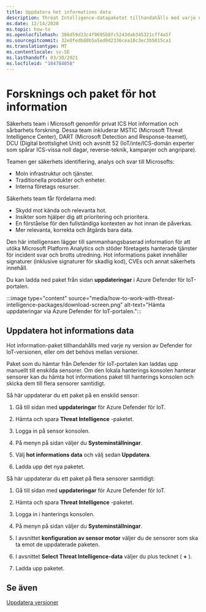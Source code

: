 ```yaml
---
title: Uppdatera hot informations data
description: Threat Intelligence-datapaketet tillhandahålls med varje ny version av Defender för IoT, eller om det behövs mellan versioner.
ms.date: 12/14/2020
ms.topic: how-to
ms.openlocfilehash: 386d59d33c4f9695b8fc5243dab345321cff4a5f
ms.sourcegitcommit: 32e0fedb80b5a5ed0d2336cea18c3ec3b5015ca1
ms.translationtype: MT
ms.contentlocale: sv-SE
ms.lasthandoff: 03/30/2021
ms.locfileid: "104784058"
---
```

# <a name="threat-intelligence-research-and-packages"></a>Forsknings och paket för hot information

Säkerhets team i Microsoft genomför privat ICS Hot information och sårbarhets forskning. Dessa team inkluderar MSTIC (Microsoft Threat Intelligence Center), DART (Microsoft Detection and Response-teamet), DCU (Digital brottslighet Unit) och avsnitt 52 (IoT/inte/ICS-domän experter som spårar ICS-vissa noll dagar, reverse-teknik, kampanjer och angripare).

Teamen ger säkerhets identifiering, analys och svar till Microsofts:

- Moln infrastruktur och tjänster.
- Traditionella produkter och enheter.
- Interna företags resurser.

Säkerhets team får fördelarna med:

- Skydd mot kända och relevanta hot.
- Insikter som hjälper dig att prioritering och prioritera.
- En förståelse för den fullständiga kontexten av hot innan de påverkas.
- Mer relevanta, korrekta och åtgärds bara data.

Den här intelligensen lägger till sammanhangsbaserad information för att utöka Microsoft Platform Analytics och stöder företagets hanterade tjänster för incident svar och brotts utredning. Hot informations paket innehåller signaturer (inklusive signaturer för skadlig kod), CVEs och annat säkerhets innehåll.

Du kan ladda ned paket från sidan **uppdateringar** i Azure Defender för IoT-portalen.

:::image type="content" source="media/how-to-work-with-threat-intelligence-packages/download-screen.png" alt-text="Hämta uppdateringar via Azure Defender för IoT-portalen.":::

## <a name="update-threat-intelligence-data"></a>Uppdatera hot informations data

Hot information-paket tillhandahålls med varje ny version av Defender for IoT-versionen, eller om det behövs mellan versioner.

Paket som du hämtar från Defender för IoT-portalen kan laddas upp manuellt till enskilda sensorer. Om den lokala hanterings konsolen hanterar sensorer kan du hämta hot informations paket till hanterings konsolen och skicka dem till flera sensorer samtidigt.

Så här uppdaterar du ett paket på en enskild sensor:

1. Gå till sidan med **uppdateringar** för Azure Defender för IoT.

2. Hämta och spara **Threat Intelligence** -paketet.

3. Logga in på sensor konsolen.

4. På menyn på sidan väljer du **Systeminställningar**.

5. Välj **hot informations data** och välj sedan **Uppdatera**.

6. Ladda upp det nya paketet.

Så här uppdaterar du ett paket på flera sensorer samtidigt:

1. Gå till sidan med **uppdateringar** för Azure Defender för IoT.

2. Hämta och spara **Threat Intelligence** -paketet.

3. Logga in i hanterings konsolen.

4. På menyn på sidan väljer du **Systeminställningar**.

5. I avsnittet **konfiguration av sensor motor** väljer du de sensorer som ska ta emot de uppdaterade paketen.  

6. I avsnittet **Select Threat Intelligence-data** väljer du plus tecknet ( **+** ).

7. Ladda upp paketet.

## <a name="see-also"></a>Se även

[Uppdatera versioner](how-to-manage-sensors-from-the-on-premises-management-console.md#update-versions)
